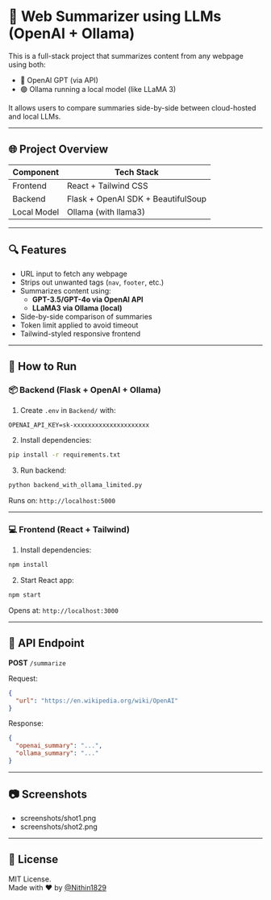 # 🧠 Web Summarizer using LLMs (OpenAI + Ollama)

This is a full-stack project that summarizes content from any webpage using both:
- 🔵 OpenAI GPT (via API)
- 🟢 Ollama running a local model (like LLaMA 3)

It allows users to compare summaries side-by-side between cloud-hosted and local LLMs.

---

## 🌐 Project Overview

| Component     | Tech Stack                     |
|---------------|--------------------------------|
| Frontend      | React + Tailwind CSS           |
| Backend       | Flask + OpenAI SDK + BeautifulSoup |
| Local Model   | Ollama (with llama3)           |

---

## 🔍 Features

- URL input to fetch any webpage
- Strips out unwanted tags (`nav`, `footer`, etc.)
- Summarizes content using:
  - **GPT-3.5/GPT-4o via OpenAI API**
  - **LLaMA3 via Ollama (local)**
- Side-by-side comparison of summaries
- Token limit applied to avoid timeout
- Tailwind-styled responsive frontend

---

## 🚀 How to Run

### 📦 Backend (Flask + OpenAI + Ollama)

1. Create `.env` in `Backend/` with:

```
OPENAI_API_KEY=sk-xxxxxxxxxxxxxxxxxxxxx
```

2. Install dependencies:

```bash
pip install -r requirements.txt
```

3. Run backend:

```bash
python backend_with_ollama_limited.py
```

Runs on: `http://localhost:5000`

---

### 💻 Frontend (React + Tailwind)

1. Install dependencies:

```bash
npm install
```

2. Start React app:

```bash
npm start
```

Opens at: `http://localhost:3000`

---

## 🧪 API Endpoint

**POST** `/summarize`

Request:

```json
{
  "url": "https://en.wikipedia.org/wiki/OpenAI"
}
```

Response:

```json
{
  "openai_summary": "...",
  "ollama_summary": "..."
}
```

---

## 📷 Screenshots

- screenshots/shot1.png
- screenshots/shot2.png

---



## 📄 License

MIT License.  
Made with ❤️ by [@Nithin1829](https://github.com/Nithin1829)
